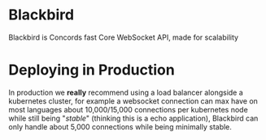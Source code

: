 # Blackbird
Blackbird is Concords fast Core WebSocket API, made for scalability

# Deploying in Production
In production we **really** recommend using a load balancer alongside a kubernetes cluster,
for example a websocket connection can max have on most languages about 10,000/15,000 connections 
per kubernetes node while still being "*stable*" (thinking this is a echo application),
Blackbird can only handle about 5,000 connections while being minimally stable.
